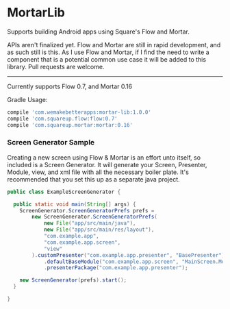 MortarLib
=========

Supports building Android apps using Square's Flow and Mortar.

APIs aren't finalized yet. Flow and Mortar are still in rapid development, and as such still is this. As I use Flow and Mortar, if I find the need to write a component that is a potential common use case it will be added to this library. Pull requests are welcome.

<hr />

Currently supports Flow 0.7, and Mortar 0.16

Gradle Usage:
```groovy
compile 'com.wemakebetterapps:mortar-lib:1.0.0'
compile 'com.squareup.flow:flow:0.7'
compile 'com.squareup.mortar:mortar:0.16'
```

### Screen Generator Sample

Creating a new screen using Flow & Mortar is an effort unto itself, so included is a Screen Generator. It will generate your Screen, Presenter, Module, view, and xml file with all the necessary boiler plate. It's recommended that you set this up as a separate java project.

```java
public class ExampleScreenGenerator {

  public static void main(String[] args) {
    ScreenGenerator.ScreenGeneratorPrefs prefs =
        new ScreenGenerator.ScreenGeneratorPrefs(
            new File("app/src/main/java"),
            new File("app/src/main/res/layout"),
            "com.example.app",
            "com.example.app.screen",
            "view"
        ).customPresenter("com.example.app.presenter", "BasePresenter")
            .defaultBaseModule("com.example.app.screen", "MainScreen.Module")
            .presenterPackage("com.example.app.presenter");

    new ScreenGenerator(prefs).start();
  }

}
```
